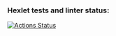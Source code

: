 ### Hexlet tests and linter status:
[![Actions Status](https://github.com/Hurocana/frontend-project-46/actions/workflows/hexlet-check.yml/badge.svg)](https://github.com/Hurocana/frontend-project-46/actions)